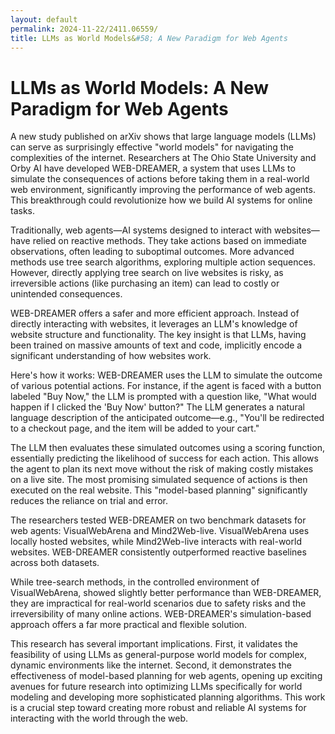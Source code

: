 ```yaml
---
layout: default
permalink: 2024-11-22/2411.06559/
title: LLMs as World Models&#58; A New Paradigm for Web Agents
---
```


# LLMs as World Models: A New Paradigm for Web Agents

A new study published on arXiv shows that large language models (LLMs) can serve as surprisingly effective "world models" for navigating the complexities of the internet. Researchers at The Ohio State University and Orby AI have developed WEB-DREAMER, a system that uses LLMs to simulate the consequences of actions before taking them in a real-world web environment, significantly improving the performance of web agents.  This breakthrough could revolutionize how we build AI systems for online tasks.

Traditionally, web agents—AI systems designed to interact with websites—have relied on reactive methods. They take actions based on immediate observations, often leading to suboptimal outcomes.  More advanced methods use tree search algorithms, exploring multiple action sequences. However, directly applying tree search on live websites is risky, as irreversible actions (like purchasing an item) can lead to costly or unintended consequences.

WEB-DREAMER offers a safer and more efficient approach. Instead of directly interacting with websites, it leverages an LLM's knowledge of website structure and functionality.  The key insight is that LLMs, having been trained on massive amounts of text and code, implicitly encode a significant understanding of how websites work.

Here's how it works: WEB-DREAMER uses the LLM to simulate the outcome of various potential actions. For instance, if the agent is faced with a button labeled "Buy Now," the LLM is prompted with a question like, "What would happen if I clicked the 'Buy Now' button?" The LLM generates a natural language description of the anticipated outcome—e.g., "You'll be redirected to a checkout page, and the item will be added to your cart."

The LLM then evaluates these simulated outcomes using a scoring function, essentially predicting the likelihood of success for each action. This allows the agent to plan its next move without the risk of making costly mistakes on a live site.  The most promising simulated sequence of actions is then executed on the real website. This "model-based planning" significantly reduces the reliance on trial and error.


The researchers tested WEB-DREAMER on two benchmark datasets for web agents: VisualWebArena and Mind2Web-live.  VisualWebArena uses locally hosted websites, while Mind2Web-live interacts with real-world websites. WEB-DREAMER consistently outperformed reactive baselines across both datasets.

While tree-search methods, in the controlled environment of VisualWebArena, showed slightly better performance than WEB-DREAMER, they are impractical for real-world scenarios due to safety risks and the irreversibility of many online actions.  WEB-DREAMER's simulation-based approach offers a far more practical and flexible solution.

This research has several important implications. First, it validates the feasibility of using LLMs as general-purpose world models for complex, dynamic environments like the internet. Second, it demonstrates the effectiveness of model-based planning for web agents, opening up exciting avenues for future research into optimizing LLMs specifically for world modeling and developing more sophisticated planning algorithms.  This work is a crucial step toward creating more robust and reliable AI systems for interacting with the world through the web.
